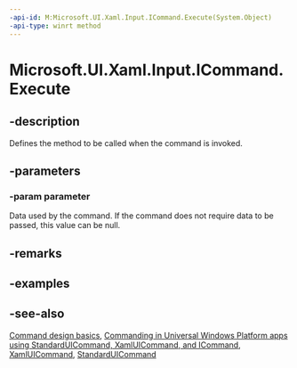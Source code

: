 ```yaml
---
-api-id: M:Microsoft.UI.Xaml.Input.ICommand.Execute(System.Object)
-api-type: winrt method
---
```


<!-- Method syntax
public void Execute(System.Object parameter)
-->

# Microsoft.UI.Xaml.Input.ICommand.Execute

## -description

Defines the method to be called when the command is invoked.

## -parameters

### -param parameter

Data used by the command. If the command does not require data to be passed, this value can be null.

## -remarks

## -examples

## -see-also

[Command design basics](/windows/uwp/layout/commanding-basics), [Commanding in Universal Windows Platform apps using StandardUICommand, XamlUICommand, and ICommand](/windows/uwp/design/controls-and-patterns/commanding), [XamlUICommand](xamluicommand.md), [StandardUICommand](standarduicommand.md)
